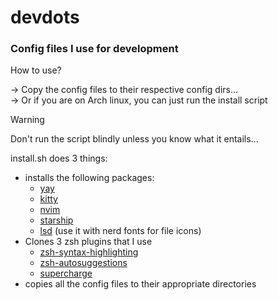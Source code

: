 # devdots

<h3> Config files I use for development</h3>


<p>
How to use? <br>

-> Copy the config files to their respective config dirs...<br>
-> Or if you are on Arch linux, you can just run the install script
</p>


> [!WARNING]
>
>  Don't run the script blindly unless you know what it entails...

install.sh does 3 things:
+ installs the following packages:
    + [yay](https://github.com/Jguer/yay)
    + [kitty](https://sw.kovidgoyal.net/kitty/)
    + [nvim](https://neovim.io)
    + [starship](https://starship.rs)
    + [lsd](https://github.com/lsd-rs/lsd) (use it with nerd fonts for file icons)
+ Clones 3 zsh plugins that I use
    + [zsh-syntax-highlighting](https://github.com/zsh-users/zsh-syntax-highlighting)
    + [zsh-autosuggestions](https://github.com/zsh-users/zsh-autosuggestions)
    + [supercharge](https://github.com/zap-zsh/supercharge)
+ copies all the config files to their appropriate directories
